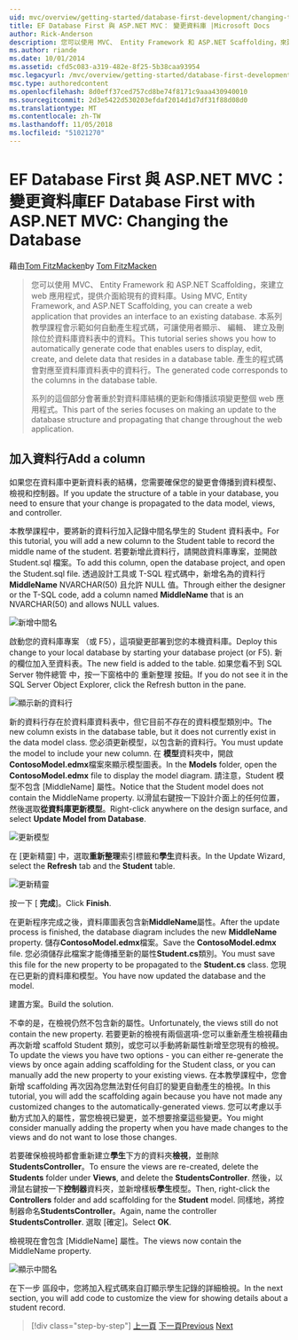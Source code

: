 ```yaml
---
uid: mvc/overview/getting-started/database-first-development/changing-the-database
title: EF Database First 與 ASP.NET MVC： 變更資料庫 |Microsoft Docs
author: Rick-Anderson
description: 您可以使用 MVC、 Entity Framework 和 ASP.NET Scaffolding，來建立 web 應用程式，提供介面給現有的資料庫。 本教學課程的里...
ms.author: riande
ms.date: 10/01/2014
ms.assetid: cfd5c083-a319-482e-8f25-5b38caa93954
msc.legacyurl: /mvc/overview/getting-started/database-first-development/changing-the-database
msc.type: authoredcontent
ms.openlocfilehash: 8d0eff37ced757cd8be74f8171c9aaa430940010
ms.sourcegitcommit: 2d3e5422d530203efdaf2014d1d7df31f88d08d0
ms.translationtype: MT
ms.contentlocale: zh-TW
ms.lasthandoff: 11/05/2018
ms.locfileid: "51021270"
---
```

<a name="ef-database-first-with-aspnet-mvc-changing-the-database"></a><span data-ttu-id="8ec5a-104">EF Database First 與 ASP.NET MVC： 變更資料庫</span><span class="sxs-lookup"><span data-stu-id="8ec5a-104">EF Database First with ASP.NET MVC: Changing the Database</span></span>
====================
<span data-ttu-id="8ec5a-105">藉由[Tom FitzMacken](https://github.com/tfitzmac)</span><span class="sxs-lookup"><span data-stu-id="8ec5a-105">by [Tom FitzMacken](https://github.com/tfitzmac)</span></span>

> <span data-ttu-id="8ec5a-106">您可以使用 MVC、 Entity Framework 和 ASP.NET Scaffolding，來建立 web 應用程式，提供介面給現有的資料庫。</span><span class="sxs-lookup"><span data-stu-id="8ec5a-106">Using MVC, Entity Framework, and ASP.NET Scaffolding, you can create a web application that provides an interface to an existing database.</span></span> <span data-ttu-id="8ec5a-107">本系列教學課程會示範如何自動產生程式碼，可讓使用者顯示、 編輯、 建立及刪除位於資料庫資料表中的資料。</span><span class="sxs-lookup"><span data-stu-id="8ec5a-107">This tutorial series shows you how to automatically generate code that enables users to display, edit, create, and delete data that resides in a database table.</span></span> <span data-ttu-id="8ec5a-108">產生的程式碼會對應至資料庫資料表中的資料行。</span><span class="sxs-lookup"><span data-stu-id="8ec5a-108">The generated code corresponds to the columns in the database table.</span></span>
> 
> <span data-ttu-id="8ec5a-109">系列的這個部分會著重於對資料庫結構的更新和傳播該項變更整個 web 應用程式。</span><span class="sxs-lookup"><span data-stu-id="8ec5a-109">This part of the series focuses on making an update to the database structure and propagating that change throughout the web application.</span></span>


## <a name="add-a-column"></a><span data-ttu-id="8ec5a-110">加入資料行</span><span class="sxs-lookup"><span data-stu-id="8ec5a-110">Add a column</span></span>

<span data-ttu-id="8ec5a-111">如果您在資料庫中更新資料表的結構，您需要確保您的變更會傳播到資料模型、 檢視和控制器。</span><span class="sxs-lookup"><span data-stu-id="8ec5a-111">If you update the structure of a table in your database, you need to ensure that your change is propagated to the data model, views, and controller.</span></span>

<span data-ttu-id="8ec5a-112">本教學課程中，要將新的資料行加入記錄中間名學生的 Student 資料表中。</span><span class="sxs-lookup"><span data-stu-id="8ec5a-112">For this tutorial, you will add a new column to the Student table to record the middle name of the student.</span></span> <span data-ttu-id="8ec5a-113">若要新增此資料行，請開啟資料庫專案，並開啟 Student.sql 檔案。</span><span class="sxs-lookup"><span data-stu-id="8ec5a-113">To add this column, open the database project, and open the Student.sql file.</span></span> <span data-ttu-id="8ec5a-114">透過設計工具或 T-SQL 程式碼中，新增名為的資料行**MiddleName** NVARCHAR(50) 且允許 NULL 值。</span><span class="sxs-lookup"><span data-stu-id="8ec5a-114">Through either the designer or the T-SQL code, add a column named **MiddleName** that is an NVARCHAR(50) and allows NULL values.</span></span>

![新增中間名](changing-the-database/_static/image1.png)

<span data-ttu-id="8ec5a-116">啟動您的資料庫專案 （或 F5），這項變更部署到您的本機資料庫。</span><span class="sxs-lookup"><span data-stu-id="8ec5a-116">Deploy this change to your local database by starting your database project (or F5).</span></span> <span data-ttu-id="8ec5a-117">新的欄位加入至資料表。</span><span class="sxs-lookup"><span data-stu-id="8ec5a-117">The new field is added to the table.</span></span> <span data-ttu-id="8ec5a-118">如果您看不到 SQL Server 物件總管 中，按一下窗格中的 重新整理 按鈕。</span><span class="sxs-lookup"><span data-stu-id="8ec5a-118">If you do not see it in the SQL Server Object Explorer, click the Refresh button in the pane.</span></span>

![顯示新的資料行](changing-the-database/_static/image2.png)

<span data-ttu-id="8ec5a-120">新的資料行存在於資料庫資料表中，但它目前不存在的資料模型類別中。</span><span class="sxs-lookup"><span data-stu-id="8ec5a-120">The new column exists in the database table, but it does not currently exist in the data model class.</span></span> <span data-ttu-id="8ec5a-121">您必須更新模型，以包含新的資料行。</span><span class="sxs-lookup"><span data-stu-id="8ec5a-121">You must update the model to include your new column.</span></span> <span data-ttu-id="8ec5a-122">在 **模型**資料夾中，開啟**ContosoModel.edmx**檔案來顯示模型圖表。</span><span class="sxs-lookup"><span data-stu-id="8ec5a-122">In the **Models** folder, open the **ContosoModel.edmx** file to display the model diagram.</span></span> <span data-ttu-id="8ec5a-123">請注意，Student 模型不包含 [MiddleName] 屬性。</span><span class="sxs-lookup"><span data-stu-id="8ec5a-123">Notice that the Student model does not contain the MiddleName property.</span></span> <span data-ttu-id="8ec5a-124">以滑鼠右鍵按一下設計介面上的任何位置，然後選取**從資料庫更新模型**。</span><span class="sxs-lookup"><span data-stu-id="8ec5a-124">Right-click anywhere on the design surface, and select **Update Model from Database**.</span></span>

![更新模型](changing-the-database/_static/image3.png)

<span data-ttu-id="8ec5a-126">在 [更新精靈] 中，選取**重新整理**索引標籤和**學生**資料表。</span><span class="sxs-lookup"><span data-stu-id="8ec5a-126">In the Update Wizard, select the **Refresh** tab and the **Student** table.</span></span>

![更新精靈](changing-the-database/_static/image4.png)

<span data-ttu-id="8ec5a-128">按一下 [ **完成**]。</span><span class="sxs-lookup"><span data-stu-id="8ec5a-128">Click **Finish**.</span></span>

<span data-ttu-id="8ec5a-129">在更新程序完成之後，資料庫圖表包含新**MiddleName**屬性。</span><span class="sxs-lookup"><span data-stu-id="8ec5a-129">After the update process is finished, the database diagram includes the new **MiddleName** property.</span></span> <span data-ttu-id="8ec5a-130">儲存**ContosoModel.edmx**檔案。</span><span class="sxs-lookup"><span data-stu-id="8ec5a-130">Save the **ContosoModel.edmx** file.</span></span> <span data-ttu-id="8ec5a-131">您必須儲存此檔案才能傳播至新的屬性**Student.cs**類別。</span><span class="sxs-lookup"><span data-stu-id="8ec5a-131">You must save this file for the new property to be propagated to the **Student.cs** class.</span></span> <span data-ttu-id="8ec5a-132">您現在已更新的資料庫和模型。</span><span class="sxs-lookup"><span data-stu-id="8ec5a-132">You have now updated the database and the model.</span></span>

<span data-ttu-id="8ec5a-133">建置方案。</span><span class="sxs-lookup"><span data-stu-id="8ec5a-133">Build the solution.</span></span>

<span data-ttu-id="8ec5a-134">不幸的是，在檢視仍然不包含新的屬性。</span><span class="sxs-lookup"><span data-stu-id="8ec5a-134">Unfortunately, the views still do not contain the new property.</span></span> <span data-ttu-id="8ec5a-135">若要更新的檢視有兩個選項-您可以重新產生檢視藉由再次新增 scaffold Student 類別，或您可以手動將新屬性新增至您現有的檢視。</span><span class="sxs-lookup"><span data-stu-id="8ec5a-135">To update the views you have two options - you can either re-generate the views by once again adding scaffolding for the Student class, or you can manually add the new property to your existing views.</span></span> <span data-ttu-id="8ec5a-136">在本教學課程中，您會新增 scaffolding 再次因為您無法對任何自訂的變更自動產生的檢視。</span><span class="sxs-lookup"><span data-stu-id="8ec5a-136">In this tutorial, you will add the scaffolding again because you have not made any customized changes to the automatically-generated views.</span></span> <span data-ttu-id="8ec5a-137">您可以考慮以手動方式加入的屬性，當您檢視已變更，並不想要捨棄這些變更。</span><span class="sxs-lookup"><span data-stu-id="8ec5a-137">You might consider manually adding the property when you have made changes to the views and do not want to lose those changes.</span></span>

<span data-ttu-id="8ec5a-138">若要確保檢視時都會重新建立**學生**下方的資料夾**檢視**，並刪除**StudentsController**。</span><span class="sxs-lookup"><span data-stu-id="8ec5a-138">To ensure the views are re-created, delete the **Students** folder under **Views**, and delete the **StudentsController**.</span></span> <span data-ttu-id="8ec5a-139">然後，以滑鼠右鍵按一下**控制器**資料夾，並新增樣板**學生**模型。</span><span class="sxs-lookup"><span data-stu-id="8ec5a-139">Then, right-click the **Controllers** folder and add scaffolding for the **Student** model.</span></span> <span data-ttu-id="8ec5a-140">同樣地，將控制器命名**StudentsController**。</span><span class="sxs-lookup"><span data-stu-id="8ec5a-140">Again, name the controller **StudentsController**.</span></span> <span data-ttu-id="8ec5a-141">選取 [確定]。</span><span class="sxs-lookup"><span data-stu-id="8ec5a-141">Select **OK**.</span></span>

<span data-ttu-id="8ec5a-142">檢視現在會包含 [MiddleName] 屬性。</span><span class="sxs-lookup"><span data-stu-id="8ec5a-142">The views now contain the MiddleName property.</span></span>

![顯示中間名](changing-the-database/_static/image5.png)

<span data-ttu-id="8ec5a-144">在下一步 區段中，您將加入程式碼來自訂顯示學生記錄的詳細檢視。</span><span class="sxs-lookup"><span data-stu-id="8ec5a-144">In the next section, you will add code to customize the view for showing details about a student record.</span></span>

> [!div class="step-by-step"]
> <span data-ttu-id="8ec5a-145">[上一頁](generating-views.md)
> [下一頁](customizing-a-view.md)</span><span class="sxs-lookup"><span data-stu-id="8ec5a-145">[Previous](generating-views.md)
[Next](customizing-a-view.md)</span></span>
